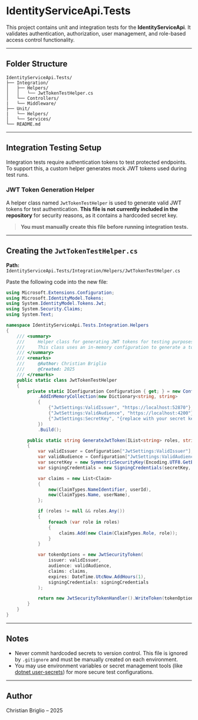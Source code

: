 # IdentityServiceApi.Tests

This project contains unit and integration tests for the **IdentityServiceApi**. It validates authentication, authorization, user management, and role-based access control functionality.

---

## Folder Structure

```
IdentityServiceApi.Tests/
├── Integration/
│   ├── Helpers/
│   │   └── JwtTokenTestHelper.cs
│   └── Controllers/
|   └── Middleware/
├── Unit/
|   └── Helpers/
│   └── Services/
└── README.md
```

---

## Integration Testing Setup

Integration tests require authentication tokens to test protected endpoints. To support this, a custom helper generates mock JWT tokens used during test runs.

### JWT Token Generation Helper

A helper class named `JwtTokenTestHelper` is used to generate valid JWT tokens for test authentication. **This file is not currently included in the repository** for security reasons, as it contains a hardcoded secret key.

> **You must manually create this file before running integration tests.**

---

## Creating the `JwtTokenTestHelper.cs`

**Path:** `IdentityServiceApi.Tests/Integration/Helpers/JwtTokenTestHelper.cs`

Paste the following code into the new file:

```csharp
using Microsoft.Extensions.Configuration;
using Microsoft.IdentityModel.Tokens;
using System.IdentityModel.Tokens.Jwt;
using System.Security.Claims;
using System.Text;

namespace IdentityServiceApi.Tests.Integration.Helpers
{
    /// <summary>
    ///     Helper class for generating JWT tokens for testing purposes.
    ///     This class uses an in-memory configuration to generate a token with customizable roles.
    /// </summary>
    /// <remarks>
    ///     @Author: Christian Briglio
    ///     @Created: 2025
    /// </remarks>
    public static class JwtTokenTestHelper
    {
        private static IConfiguration Configuration { get; } = new ConfigurationBuilder()
            .AddInMemoryCollection(new Dictionary<string, string>
            {
                {"JwtSettings:ValidIssuer", "https://localhost:52870"},
                {"JwtSettings:ValidAudience", "https://localhost:4200"},
                {"JwtSettings:SecretKey", "{replace with your secret key}"}
            })
            .Build();

        public static string GenerateJwtToken(IList<string> roles, string userName, string userId)
        {
            var validIssuer = Configuration["JwtSettings:ValidIssuer"];
            var validAudience = Configuration["JwtSettings:ValidAudience"];
            var secretKey = new SymmetricSecurityKey(Encoding.UTF8.GetBytes(Configuration["JwtSettings:SecretKey"]));
            var signingCredentials = new SigningCredentials(secretKey, SecurityAlgorithms.HmacSha256);

            var claims = new List<Claim>
            {
                new(ClaimTypes.NameIdentifier, userId),
                new(ClaimTypes.Name, userName),
            };

            if (roles != null && roles.Any())
            {
                foreach (var role in roles)
                {
                    claims.Add(new Claim(ClaimTypes.Role, role));
                }
            }

            var tokenOptions = new JwtSecurityToken(
                issuer: validIssuer,
                audience: validAudience,
                claims: claims,
                expires: DateTime.UtcNow.AddHours(1),
                signingCredentials: signingCredentials
            );

            return new JwtSecurityTokenHandler().WriteToken(tokenOptions);
        }
    }
}
```

---

## Notes

- Never commit hardcoded secrets to version control. This file is ignored by `.gitignore` and must be manually created on each environment.
- You may use environment variables or secret management tools (like [dotnet user-secrets](https://learn.microsoft.com/en-us/aspnet/core/security/app-secrets/)) for more secure test configurations.

---

##  Author

Christian Briglio – 2025
